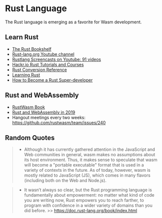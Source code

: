 # Rust Language

The Rust language is emerging as a favorite for Wasm development. 

## Learn Rust
* [The Rust Bookshelf](https://doc.rust-lang.org/edition-guide/rust-2018/documentation/the-rust-bookshelf.html)
* [Rust-lang.org Youtube channel](https://www.youtube.com/channel/UCaYhcUwRBNscFNUKTjgPFiA/playlists8)
* [Rustlang Screencasts on Youtube: 91 videos](https://www.youtube.com/watch?list=PLTOeCUgrkpMNEHx6j0vCH0cuyAIVZadnc&v=sv9fTlU7SCA)
* [Hackr.io Rust Tutorials and Courses](https://hackr.io/tutorials/learn-rust)
* [Rust Conversion Reference](http://carols10cents.github.io/rust-conversion-reference/)
* [Learning Rust](https://learning-rust.github.io/docs/index.html)
* [How to Become a Rust Super-developer](https://hashnode.com/post/how-to-become-a-rust-super-developer-cjpv1ee7e000buhs2aqrdw2ym)

## Rust and WebAssembly
* [RustWasm Book](https://rustwasm.github.io/book/)
* [Rust and WebAssembly in 2019](http://fitzgeraldnick.com/2018/12/14/rust-and-webassembly-in-2019.html)
* Hangout meetings every two weeks: https://github.com/rustwasm/team/issues/240


## Random Quotes

> * Although it has currently gathered attention in the JavaScript and Web communities in general, wasm makes no assumptions about its host environment. Thus, it makes sense to speculate that wasm will become a "portable executable" format that is used in a variety of contexts in the future. As of today, however, wasm is mostly related to JavaScript (JS), which comes in many flavors (including both on the Web and Node.js).

> * It wasn’t always so clear, but the Rust programming language is fundamentally about empowerment: no matter what kind of code you are writing now, Rust empowers you to reach farther, to program with confidence in a wider variety of domains than you did before.  >> https://doc.rust-lang.org/book/index.html

